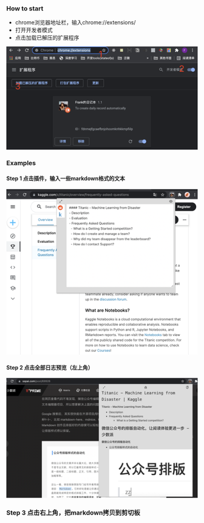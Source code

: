 ### How to start
- chrome浏览器地址栏，输入chrome://extensions/
- 打开开发者模式
- 点击加载已解压的扩展程序

![avatar](step1.png)
### Examples
#### Step 1 点击插件，输入一些markdown格式的文本
![avatar](step2.png)

#### Step 2 点击全部日志预览（左上角）
![avatar](step3.png)

### Step 3 点击右上角，把markdown拷贝到剪切板